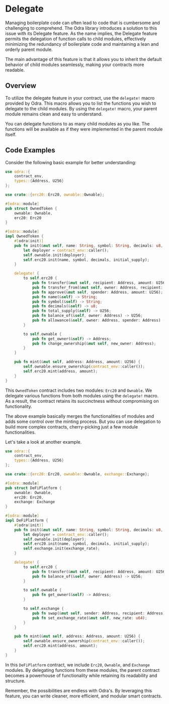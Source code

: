 # Delegate

Managing boilerplate code can often lead to code that is cumbersome and challenging to comprehend. The Odra library introduces a solution to this issue with its Delegate feature. As the name implies, the Delegate feature permits the delegation of function calls to child modules, effectively minimizing the redundancy of boilerplate code and maintaining a lean and orderly parent module.

The main advantage of this feature is that it allows you to inherit the default behavior of child modules seamlessly, making your contracts more readable.

## Overview

To utilize the delegate feature in your contract, use the `delegate!` macro provided by Odra. This macro allows you to list the functions you wish to delegate to the child modules. By using the `delegate!` macro, your parent module remains clean and easy to understand.

You can delegate functions to as many child modules as you like. The functions will be available as if they were implemented in the parent module itself.

## Code Examples

Consider the following basic example for better understanding:

```rust
use odra::{
    contract_env,
    types::{Address, U256}
};

use crate::{erc20::Erc20, ownable::Ownable};

#[odra::module]
pub struct OwnedToken {
    ownable: Ownable,
    erc20: Erc20
}

#[odra::module]
impl OwnedToken {
    #[odra(init)]
    pub fn init(&mut self, name: String, symbol: String, decimals: u8, initial_supply: U256) {
        let deployer = contract_env::caller();
        self.ownable.init(deployer);
        self.erc20.init(name, symbol, decimals, initial_supply);
    }

    delegate! {
        to self.erc20 {
            pub fn transfer(&mut self, recipient: Address, amount: U256);
            pub fn transfer_from(&mut self, owner: Address, recipient: Address, amount: U256);
            pub fn approve(&mut self, spender: Address, amount: U256);
            pub fn name(&self) -> String;
            pub fn symbol(&self) -> String;
            pub fn decimals(&self) -> u8;
            pub fn total_supply(&self) -> U256;
            pub fn balance_of(&self, owner: Address) -> U256;
            pub fn allowance(&self, owner: Address, spender: Address) -> U256;
        }

        to self.ownable {
            pub fn get_owner(&self) -> Address;
            pub fn change_ownership(&mut self, new_owner: Address);
        }
    }

    pub fn mint(&mut self, address: Address, amount: U256) {
        self.ownable.ensure_ownership(contract_env::caller());
        self.erc20.mint(address, amount);
    }
}
```

This `OwnedToken` contract includes two modules: `Erc20` and `Ownable`. We delegate various functions from both modules using the `delegate!` macro. As a result, the contract retains its succinctness without compromising on functionality.

The above example basically merges the functionalities of modules and adds some control over the minting process. But you can use delegation to build more complex contracts, cherry-picking just a few module functionalities.

Let's take a look at another example.

```rust
use odra::{
    contract_env,
    types::{Address, U256}
};

use crate::{erc20::Erc20, ownable::Ownable, exchange::Exchange};

#[odra::module]
pub struct DeFiPlatform {
    ownable: Ownable,
    erc20: Erc20,
    exchange: Exchange
}

#[odra::module]
impl DeFiPlatform {
    #[odra(init)]
    pub fn init(&mut self, name: String, symbol: String, decimals: u8, initial_supply: U256, exchange_rate: u64) {
        let deployer = contract_env::caller();
        self.ownable.init(deployer);
        self.erc20.init(name, symbol, decimals, initial_supply);
        self.exchange.init(exchange_rate);
    }

    delegate! {
        to self.erc20 {
            pub fn transfer(&mut self, recipient: Address, amount: U256);
            pub fn balance_of(&self, owner: Address) -> U256;
        }

        to self.ownable {
            pub fn get_owner(&self) -> Address;
        }

        to self.exchange {
            pub fn swap(&mut self, sender: Address, recipient: Address);
            pub fn set_exchange_rate(&mut self, new_rate: u64);
        }
    }

    pub fn mint(&mut self, address: Address, amount: U256) {
        self.ownable.ensure_ownership(contract_env::caller());
        self.erc20.mint(address, amount);
    }
}
```

In this `DeFiPlatform` contract, we include `Erc20`, `Ownable`, and `Exchange` modules. By delegating functions from these modules, the parent contract becomes a powerhouse of functionality while retaining its readability and structure.

Remember, the possibilities are endless with Odra's. By leveraging this feature, you can write cleaner, more efficient, and modular smart contracts.